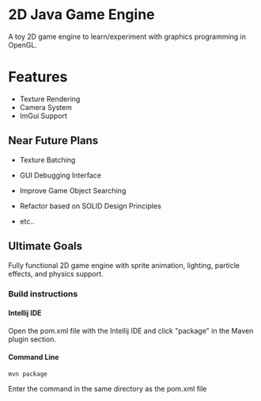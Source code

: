# 2D Java Game Engine

A toy 2D game engine to learn/experiment with graphics programming in OpenGL.

# Features
- Texture Rendering
- Camera System
- ImGui Support 

## Near Future Plans
- Texture Batching

 - GUI Debugging Interface

- Improve Game Object Searching

- Refactor based on SOLID Design Principles

- etc..


## Ultimate Goals

Fully functional 2D game engine with sprite animation, lighting, particle effects, and physics support.


### Build instructions 

#### Intellij IDE
Open the pom.xml file with the Intellij IDE and click "package" in the Maven plugin section.

#### Command Line
    mvn package 
Enter the command in the same directory as the pom.xml file
